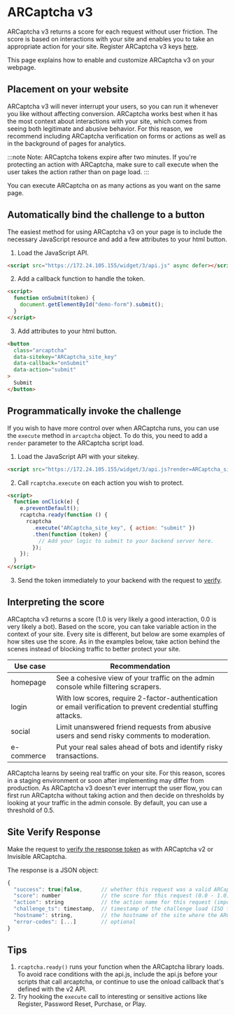 # ARCaptcha v3

ARCaptcha v3 returns a score for each request without user friction. The score is based on interactions with your site and enables you to take an appropriate action for your site. Register ARCaptcha v3 keys [here](https://arcaptcha.ir/).

This page explains how to enable and customize ARCaptcha v3 on your webpage.

## Placement on your website

ARCaptcha v3 will never interrupt your users, so you can run it whenever you like without affecting conversion. ARCaptcha works best when it has the most context about interactions with your site, which comes from seeing both legitimate and abusive behavior. For this reason, we recommend including ARCaptcha verification on forms or actions as well as in the background of pages for analytics.

:::note
Note: ARCaptcha tokens expire after two minutes. If you're protecting an action with ARCaptcha, make sure to call execute when the user takes the action rather than on page load.
:::

You can execute ARCaptcha on as many actions as you want on the same page.

## Automatically bind the challenge to a button

The easiest method for using ARCaptcha v3 on your page is to include the necessary JavaScript resource and add a few attributes to your html button.

1. Load the JavaScript API.

```html
<script src="https://172.24.105.155/widget/3/api.js" async defer></script>
```

2. Add a callback function to handle the token.

```html
<script>
  function onSubmit(token) {
    document.getElementById("demo-form").submit();
  }
</script>
```

3. Add attributes to your html button.

```html
<button
  class="arcaptcha"
  data-sitekey="ARCaptcha_site_key"
  data-callback="onSubmit"
  data-action="submit"
>
  Submit
</button>
```

## Programmatically invoke the challenge

If you wish to have more control over when ARCaptcha runs, you can use the `execute` method in `arcaptcha` object. To do this, you need to add a `render` parameter to the ARCaptcha script load.

1. Load the JavaScript API with your sitekey.

```html
<script src="https://172.24.105.155/widget/3/api.js?render=ARCaptcha_site_key"></script>
```

2. Call `rcaptcha.execute` on each action you wish to protect.

```html
<script>
  function onClick(e) {
    e.preventDefault();
    rcaptcha.ready(function () {
      rcaptcha
        .execute("ARCaptcha_site_key", { action: "submit" })
        .then(function (token) {
          // Add your logic to submit to your backend server here.
        });
    });
  }
</script>
```

3. Send the token immediately to your backend with the request to [verify](/3.0.0/verify).

## Interpreting the score

ARCaptcha v3 returns a score (1.0 is very likely a good interaction, 0.0 is very likely a bot). Based on the score, you can take variable action in the context of your site. Every site is different, but below are some examples of how sites use the score. As in the examples below, take action behind the scenes instead of blocking traffic to better protect your site.

| Use case   | Recommendation                                                                                                 |
| ---------- | -------------------------------------------------------------------------------------------------------------- |
| homepage   | See a cohesive view of your traffic on the admin console while filtering scrapers.                             |
| login      | With low scores, require 2-factor-authentication or email verification to prevent credential stuffing attacks. |
| social     | Limit unanswered friend requests from abusive users and send risky comments to moderation.                     |
| e-commerce | Put your real sales ahead of bots and identify risky transactions.                                             |

ARCaptcha learns by seeing real traffic on your site. For this reason, scores in a staging environment or soon after implementing may differ from production. As ARCaptcha v3 doesn't ever interrupt the user flow, you can first run ARCaptcha without taking action and then decide on thresholds by looking at your traffic in the admin console. By default, you can use a threshold of 0.5.

## Site Verify Response

Make the request to [verify the response token](/3.0.0/verify) as with ARCaptcha v2 or Invisible ARCaptcha.

The response is a JSON object:

```js
{
  "success": true|false,      // whether this request was a valid ARCaptcha token for your site
  "score": number             // the score for this request (0.0 - 1.0)
  "action": string            // the action name for this request (important to verify)
  "challenge_ts": timestamp,  // timestamp of the challenge load (ISO format yyyy-MM-dd'T'HH:mm:ssZZ)
  "hostname": string,         // the hostname of the site where the ARCaptcha was solved
  "error-codes": [...]        // optional
}
```

## Tips

1. `rcaptcha.ready()` runs your function when the ARCaptcha library loads. To avoid race conditions with the api.js, include the api.js before your scripts that call arcaptcha, or continue to use the onload callback that's defined with the v2 API.
2. Try hooking the `execute` call to interesting or sensitive actions like Register, Password Reset, Purchase, or Play.
